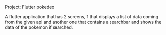 Project: Flutter pokedex
 
A flutter application that has 2 screens, 1 that displays a list of data coming from the given api and another one that contains a searchbar and shows the data of the pokemon if searched.

